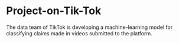 # Project-on-Tik-Tok
The data team of TikTok is developing a machine-learning model for classifying claims made in videos submitted to the platform. 
